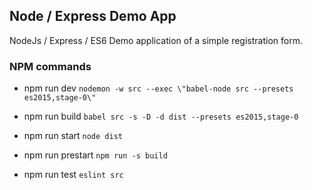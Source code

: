 ## Node / Express Demo App

NodeJs / Express / ES6 Demo application of a simple registration form.

### NPM commands

- npm run dev
`nodemon -w src --exec \"babel-node src --presets es2015,stage-0\"`

- npm run build
`babel src -s -D -d dist --presets es2015,stage-0`

- npm run start
`node dist`

- npm run prestart
`npm run -s build`

- npm run test
`eslint src`

